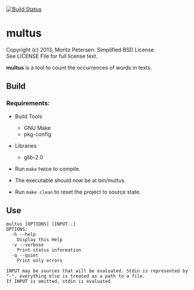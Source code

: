 [![Build Status](https://travis-ci.org/motersen/wordcount.png?branch=master)](https://travis-ci.org/motersen/wordcount)

multus
=========

Copyright (c) 2013, Moritz Petersen: Simplified BSD License  
See LICENSE File for full license text.

__multus__ is a tool to count the occurrences of words in texts.

## Build

### Requirements:

- Build Tools
  + GNU Make
  + pkg-config
- Libraries
  + glib-2.0

- Run ```make``` twice to compile.
- The executable should now be at bin/multus.
- Run ```make clean``` to reset the project to source state.

## Use

```
multus [OPTIONS] [INPUT..]
OPTIONS:
  -h --help
    Display this Help
  -v --verbose
    Print status information
  -q --quiet
    Print only errors

INPUT may be sources that will be evaluated. Stdin is represented by
"-", everything else is treated as a path to a file.
If INPUT is omitted, stdin is evaluated
```
